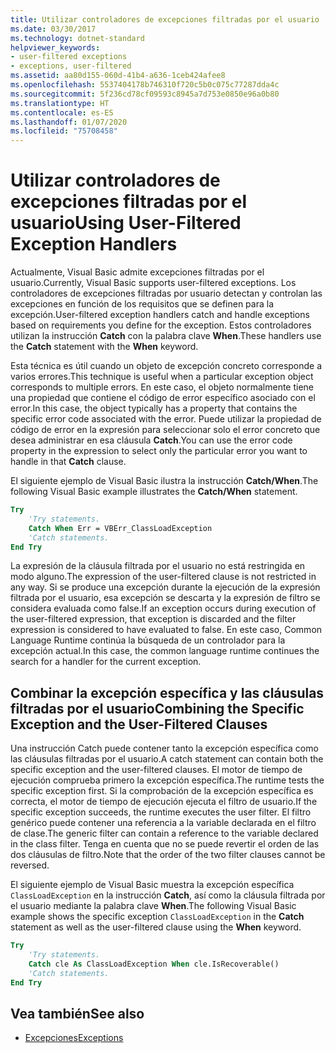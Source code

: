 ```yaml
---
title: Utilizar controladores de excepciones filtradas por el usuario
ms.date: 03/30/2017
ms.technology: dotnet-standard
helpviewer_keywords:
- user-filtered exceptions
- exceptions, user-filtered
ms.assetid: aa80d155-060d-41b4-a636-1ceb424afee8
ms.openlocfilehash: 5537404178b746310f720c5b0c075c77287dda4c
ms.sourcegitcommit: 5f236cd78cf09593c8945a7d753e0850e96a0b80
ms.translationtype: HT
ms.contentlocale: es-ES
ms.lasthandoff: 01/07/2020
ms.locfileid: "75708458"
---
```

# <a name="using-user-filtered-exception-handlers"></a><span data-ttu-id="4cee8-102">Utilizar controladores de excepciones filtradas por el usuario</span><span class="sxs-lookup"><span data-stu-id="4cee8-102">Using User-Filtered Exception Handlers</span></span>

<span data-ttu-id="4cee8-103">Actualmente, Visual Basic admite excepciones filtradas por el usuario.</span><span class="sxs-lookup"><span data-stu-id="4cee8-103">Currently, Visual Basic supports user-filtered exceptions.</span></span> <span data-ttu-id="4cee8-104">Los controladores de excepciones filtradas por usuario detectan y controlan las excepciones en función de los requisitos que se definen para la excepción.</span><span class="sxs-lookup"><span data-stu-id="4cee8-104">User-filtered exception handlers catch and handle exceptions based on requirements you define for the exception.</span></span> <span data-ttu-id="4cee8-105">Estos controladores utilizan la instrucción **Catch** con la palabra clave **When**.</span><span class="sxs-lookup"><span data-stu-id="4cee8-105">These handlers use the **Catch** statement with the **When** keyword.</span></span>  
  
 <span data-ttu-id="4cee8-106">Esta técnica es útil cuando un objeto de excepción concreto corresponde a varios errores.</span><span class="sxs-lookup"><span data-stu-id="4cee8-106">This technique is useful when a particular exception object corresponds to multiple errors.</span></span> <span data-ttu-id="4cee8-107">En este caso, el objeto normalmente tiene una propiedad que contiene el código de error específico asociado con el error.</span><span class="sxs-lookup"><span data-stu-id="4cee8-107">In this case, the object typically has a property that contains the specific error code associated with the error.</span></span> <span data-ttu-id="4cee8-108">Puede utilizar la propiedad de código de error en la expresión para seleccionar solo el error concreto que desea administrar en esa cláusula **Catch**.</span><span class="sxs-lookup"><span data-stu-id="4cee8-108">You can use the error code property in the expression to select only the particular error you want to handle in that **Catch** clause.</span></span>  
  
 <span data-ttu-id="4cee8-109">El siguiente ejemplo de Visual Basic ilustra la instrucción **Catch/When**.</span><span class="sxs-lookup"><span data-stu-id="4cee8-109">The following Visual Basic example illustrates the **Catch/When** statement.</span></span>  
  
```vb
Try  
    'Try statements.  
    Catch When Err = VBErr_ClassLoadException
    'Catch statements.
End Try  
```  
  
 <span data-ttu-id="4cee8-110">La expresión de la cláusula filtrada por el usuario no está restringida en modo alguno.</span><span class="sxs-lookup"><span data-stu-id="4cee8-110">The expression of the user-filtered clause is not restricted in any way.</span></span> <span data-ttu-id="4cee8-111">Si se produce una excepción durante la ejecución de la expresión filtrada por el usuario, esa excepción se descarta y la expresión de filtro se considera evaluada como false.</span><span class="sxs-lookup"><span data-stu-id="4cee8-111">If an exception occurs during execution of the user-filtered expression, that exception is discarded and the filter expression is considered to have evaluated to false.</span></span> <span data-ttu-id="4cee8-112">En este caso, Common Language Runtime continúa la búsqueda de un controlador para la excepción actual.</span><span class="sxs-lookup"><span data-stu-id="4cee8-112">In this case, the common language runtime continues the search for a handler for the current exception.</span></span>  
  
## <a name="combining-the-specific-exception-and-the-user-filtered-clauses"></a><span data-ttu-id="4cee8-113">Combinar la excepción específica y las cláusulas filtradas por el usuario</span><span class="sxs-lookup"><span data-stu-id="4cee8-113">Combining the Specific Exception and the User-Filtered Clauses</span></span>  
 <span data-ttu-id="4cee8-114">Una instrucción Catch puede contener tanto la excepción específica como las cláusulas filtradas por el usuario.</span><span class="sxs-lookup"><span data-stu-id="4cee8-114">A catch statement can contain both the specific exception and the user-filtered clauses.</span></span> <span data-ttu-id="4cee8-115">El motor de tiempo de ejecución comprueba primero la excepción específica.</span><span class="sxs-lookup"><span data-stu-id="4cee8-115">The runtime tests the specific exception first.</span></span> <span data-ttu-id="4cee8-116">Si la comprobación de la excepción específica es correcta, el motor de tiempo de ejecución ejecuta el filtro de usuario.</span><span class="sxs-lookup"><span data-stu-id="4cee8-116">If the specific exception succeeds, the runtime executes the user filter.</span></span> <span data-ttu-id="4cee8-117">El filtro genérico puede contener una referencia a la variable declarada en el filtro de clase.</span><span class="sxs-lookup"><span data-stu-id="4cee8-117">The generic filter can contain a reference to the variable declared in the class filter.</span></span> <span data-ttu-id="4cee8-118">Tenga en cuenta que no se puede revertir el orden de las dos cláusulas de filtro.</span><span class="sxs-lookup"><span data-stu-id="4cee8-118">Note that the order of the two filter clauses cannot be reversed.</span></span>  
  
 <span data-ttu-id="4cee8-119">El siguiente ejemplo de Visual Basic muestra la excepción específica `ClassLoadException` en la instrucción **Catch**, así como la cláusula filtrada por el usuario mediante la palabra clave **When**.</span><span class="sxs-lookup"><span data-stu-id="4cee8-119">The following Visual Basic example shows the specific exception `ClassLoadException` in the **Catch** statement as well as the user-filtered clause using the **When** keyword.</span></span>  
  
```vb
Try  
    'Try statements.
    Catch cle As ClassLoadException When cle.IsRecoverable()  
    'Catch statements.
End Try  
```  

## <a name="see-also"></a><span data-ttu-id="4cee8-120">Vea también</span><span class="sxs-lookup"><span data-stu-id="4cee8-120">See also</span></span>

- [<span data-ttu-id="4cee8-121">Excepciones</span><span class="sxs-lookup"><span data-stu-id="4cee8-121">Exceptions</span></span>](index.md)
